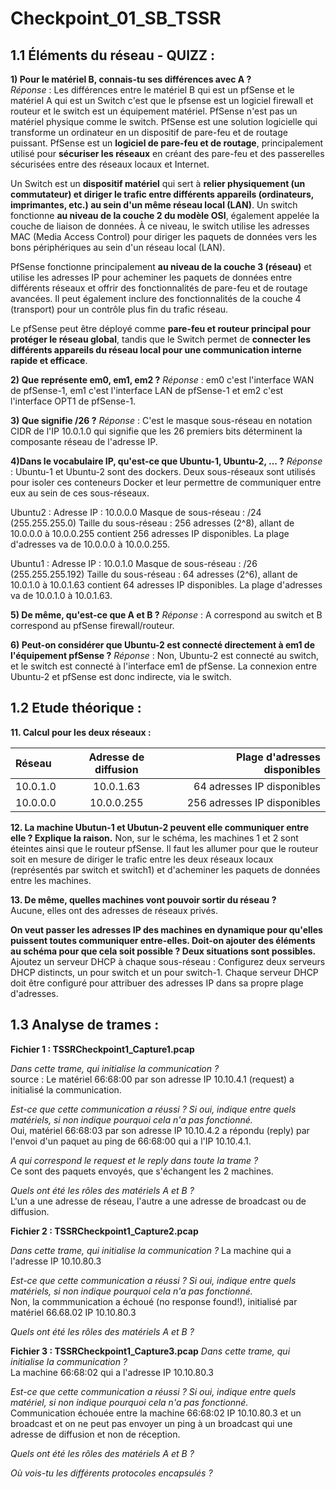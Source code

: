 # Checkpoint_01_SB_TSSR

## **1.1 Éléments du réseau - QUIZZ** :

**1) Pour le matériel B, connais-tu ses différences avec A ?**  
_Réponse_ : Les différences entre le matériel B qui est un pfSense et le matériel A qui est un Switch c'est que le pfsense est un logiciel firewall et routeur et le switch est un équipement matériel. PfSense n'est pas un matériel physique comme le switch. PfSense est une solution logicielle qui transforme un ordinateur en un dispositif de pare-feu et de routage puissant. PfSense est un **logiciel de pare-feu et de routage**, principalement utilisé pour **sécuriser les réseaux** en créant des pare-feu et des passerelles sécurisées entre des réseaux locaux et Internet.

Un Switch est un **dispositif matériel** qui sert à **relier physiquement (un commutateur) et diriger le trafic entre différents appareils (ordinateurs, imprimantes, etc.) au sein d'un même réseau local (LAN)**. Un switch fonctionne **au niveau de la couche 2 du modèle OSI**, également appelée la couche de liaison de données. À ce niveau, le switch utilise les adresses MAC (Media Access Control) pour diriger les paquets de données vers les bons périphériques au sein d'un réseau local (LAN).

PfSense fonctionne principalement **au niveau de la couche 3 (réseau)** et utilise les adresses IP pour acheminer les paquets de données entre différents réseaux et offrir des fonctionnalités de pare-feu et de routage avancées. Il peut également inclure des fonctionnalités de la couche 4 (transport) pour un contrôle plus fin du trafic réseau.

Le pfSense peut être déployé comme **pare-feu et routeur principal pour protéger le réseau global**, tandis que le Switch permet de **connecter les différents appareils du réseau local pour une communication interne rapide et efficace**.

**2) Que représente em0, em1, em2 ?**
_Réponse_ : em0 c'est l'interface WAN de pfSense-1, em1 c'est l'interface LAN de pfSense-1 et em2 c'est l'interface OPT1 de pfSense-1.

**3) Que signifie /26 ?**
_Réponse_ : C'est le masque sous-réseau en notation CIDR de l'IP 10.0.1.0 qui signifie que les 26 premiers bits déterminent la composante réseau de l'adresse IP.

**4)Dans le vocabulaire IP, qu'est-ce que Ubuntu-1, Ubuntu-2, ... ?**
_Réponse_ : Ubuntu-1 et Ubuntu-2 sont des dockers. Deux sous-réseaux sont utilisés pour isoler ces conteneurs Docker et leur permettre de communiquer entre eux au sein de ces sous-réseaux.

Ubuntu2 :
Adresse IP : 10.0.0.0
Masque de sous-réseau : /24 (255.255.255.0)
Taille du sous-réseau : 256 adresses (2^8), allant de 10.0.0.0 à 10.0.0.255
contient 256 adresses IP disponibles. La plage d'adresses va de 10.0.0.0 à 10.0.0.255.

Ubuntu1 :
Adresse IP : 10.0.1.0
Masque de sous-réseau : /26 (255.255.255.192)
Taille du sous-réseau : 64 adresses (2^6), allant de 10.0.1.0 à 10.0.1.63
contient 64 adresses IP disponibles. La plage d'adresses va de 10.0.1.0 à 10.0.1.63.

**5) De même, qu'est-ce que A et B ?**
_Réponse_ : A correspond au switch et B correspond au pfSense firewall/routeur.

**6) Peut-on considérer que Ubuntu-2 est connecté directement à em1 de l'équipement pfSense ?**
_Réponse_ : Non, Ubuntu-2 est connecté au switch, et le switch est connecté à l'interface em1 de pfSense. La connexion entre Ubuntu-2 et pfSense est donc indirecte, via le switch.

## **1.2 Etude théorique** :

**11. Calcul pour les deux réseaux :**

| Réseau  | Adresse de diffusion          | Plage d'adresses disponibles |
| :--------------- |:---------------:| -----:|         
|10.0.1.0|10.0.1.63|64 adresses IP disponibles|   
|10.0.0.0|10.0.0.255|256 adresses IP disponibles|   

**12. La machine Ubutun-1 et Ubutun-2 peuvent elle communiquer entre elle ? Explique la raison.**
Non, sur le schéma, les machines 1 et 2 sont éteintes ainsi que le routeur pfSense. Il faut les allumer pour que le routeur soit en mesure de diriger le trafic entre les deux réseaux locaux (représentés par switch et switch1) et d'acheminer les paquets de données entre les machines.

**13. De même, quelles machines vont pouvoir sortir du réseau ?**   
Aucune, elles ont des adresses de réseaux privés.

**On veut passer les adresses IP des machines en dynamique pour qu'elles puissent toutes communiquer entre-elles. Doit-on ajouter des éléments au schéma pour que cela soit possible ? Deux situations sont possibles.**   
Ajoutez un serveur DHCP à chaque sous-réseau : Configurez deux serveurs DHCP distincts, un pour switch et un pour switch-1. Chaque serveur DHCP doit être configuré pour attribuer des adresses IP dans sa propre plage d'adresses.

## **1.3 Analyse de trames :**

**Fichier 1 : TSSRCheckpoint1_Capture1.pcap**   

_Dans cette trame, qui initialise la communication ?_    
source : Le matériel 66:68:00 par son adresse IP 10.10.4.1 (request) a initialisé la communication.

_Est-ce que cette communication a réussi ? Si oui, indique entre quels matériels, si non indique pourquoi cela n'a pas fonctionné._      
Oui, matériel 66:68:03 par son adresse IP 10.10.4.2 a répondu (reply) par l'envoi d'un paquet au ping de 66:68:00 qui a l'IP 10.10.4.1.

_A qui correspond le request et le reply dans toute la trame ?_   
Ce sont des paquets envoyés, que s'échangent les 2 machines.

_Quels ont été les rôles des matériels A et B ?_   
L'un a une adresse de réseau, l'autre a une adresse de broadcast ou de diffusion.

**Fichier 2 : TSSRCheckpoint1_Capture2.pcap**   

_Dans cette trame, qui initialise la communication ?_
La machine qui a l'adresse IP 10.10.80.3

_Est-ce que cette communication a réussi ? Si oui, indique entre quels matériels, si non indique pourquoi cela n'a pas fonctionné._   
Non, la commmunication a échoué (no response found!), initialisé par matériel 66.68.02 IP 10.10.80.3

_Quels ont été les rôles des matériels A et B ?_   

**Fichier 3 : TSSRCheckpoint1_Capture3.pcap**
_Dans cette trame, qui initialise la communication ?_   
La machine 66:68:02 qui a l'adresse IP 10.10.80.3

_Est-ce que cette communication a réussi ? Si oui, indique entre quels matériel, si non indique pourquoi cela n'a pas fonctionné._   
Communication échouée entre la machine 66:68:02 IP 10.10.80.3 et un broadcast et on ne peut pas envoyer un ping à un broadcast qui une adresse de diffusion et non de réception.

_Quels ont été les rôles des matériels A et B ?_   

_Où vois-tu les différents protocoles encapsulés ?_   


